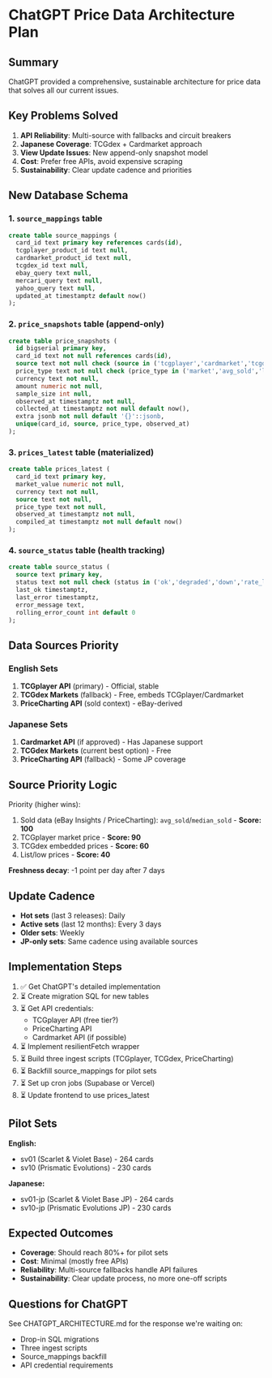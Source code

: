 # ChatGPT Price Data Architecture Plan

## Summary
ChatGPT provided a comprehensive, sustainable architecture for price data that solves all our current issues.

## Key Problems Solved

1. **API Reliability**: Multi-source with fallbacks and circuit breakers
2. **Japanese Coverage**: TCGdex + Cardmarket approach
3. **View Update Issues**: New append-only snapshot model
4. **Cost**: Prefer free APIs, avoid expensive scraping
5. **Sustainability**: Clear update cadence and priorities

## New Database Schema

### 1. `source_mappings` table
```sql
create table source_mappings (
  card_id text primary key references cards(id),
  tcgplayer_product_id text null,
  cardmarket_product_id text null,
  tcgdex_id text null,
  ebay_query text null,
  mercari_query text null,
  yahoo_query text null,
  updated_at timestamptz default now()
);
```

### 2. `price_snapshots` table (append-only)
```sql
create table price_snapshots (
  id bigserial primary key,
  card_id text not null references cards(id),
  source text not null check (source in ('tcgplayer','cardmarket','tcgdex','pricecharting','ebay','mercari','yahoo')),
  price_type text not null check (price_type in ('market','avg_sold','low','median','list','psa10','psa9','raw')),
  currency text not null,
  amount numeric not null,
  sample_size int null,
  observed_at timestamptz not null,
  collected_at timestamptz not null default now(),
  extra jsonb not null default '{}'::jsonb,
  unique(card_id, source, price_type, observed_at)
);
```

### 3. `prices_latest` table (materialized)
```sql
create table prices_latest (
  card_id text primary key,
  market_value numeric not null,
  currency text not null,
  source text not null,
  price_type text not null,
  observed_at timestamptz not null,
  compiled_at timestamptz not null default now()
);
```

### 4. `source_status` table (health tracking)
```sql
create table source_status (
  source text primary key,
  status text not null check (status in ('ok','degraded','down','rate_limited')),
  last_ok timestamptz,
  last_error timestamptz,
  error_message text,
  rolling_error_count int default 0
);
```

## Data Sources Priority

### English Sets
1. **TCGplayer API** (primary) - Official, stable
2. **TCGdex Markets** (fallback) - Free, embeds TCGplayer/Cardmarket
3. **PriceCharting API** (sold context) - eBay-derived

### Japanese Sets
1. **Cardmarket API** (if approved) - Has Japanese support
2. **TCGdex Markets** (current best option) - Free
3. **PriceCharting API** (fallback) - Some JP coverage

## Source Priority Logic

Priority (higher wins):
1. Sold data (eBay Insights / PriceCharting): `avg_sold`/`median_sold` - **Score: 100**
2. TCGplayer market price - **Score: 90**
3. TCGdex embedded prices - **Score: 60**
4. List/low prices - **Score: 40**

**Freshness decay**: -1 point per day after 7 days

## Update Cadence

- **Hot sets** (last 3 releases): Daily
- **Active sets** (last 12 months): Every 3 days
- **Older sets**: Weekly
- **JP-only sets**: Same cadence using available sources

## Implementation Steps

1. ✅ Get ChatGPT's detailed implementation
2. ⏳ Create migration SQL for new tables
3. ⏳ Get API credentials:
   - TCGplayer API (free tier?)
   - PriceCharting API
   - Cardmarket API (if possible)
4. ⏳ Implement resilientFetch wrapper
5. ⏳ Build three ingest scripts (TCGplayer, TCGdex, PriceCharting)
6. ⏳ Backfill source_mappings for pilot sets
7. ⏳ Set up cron jobs (Supabase or Vercel)
8. ⏳ Update frontend to use prices_latest

## Pilot Sets

**English:**
- sv01 (Scarlet & Violet Base) - 264 cards
- sv10 (Prismatic Evolutions) - 230 cards

**Japanese:**
- sv01-jp (Scarlet & Violet Base JP) - 264 cards
- sv10-jp (Prismatic Evolutions JP) - 230 cards

## Expected Outcomes

- **Coverage**: Should reach 80%+ for pilot sets
- **Cost**: Minimal (mostly free APIs)
- **Reliability**: Multi-source fallbacks handle API failures
- **Sustainability**: Clear update process, no more one-off scripts

## Questions for ChatGPT

See CHATGPT_ARCHITECTURE.md for the response we're waiting on:
- Drop-in SQL migrations
- Three ingest scripts
- Source_mappings backfill
- API credential requirements

